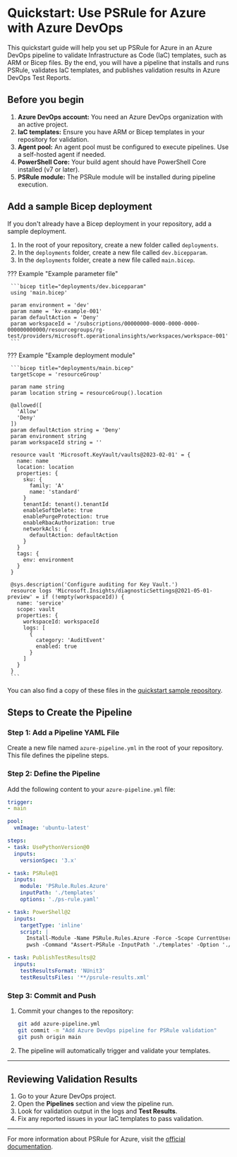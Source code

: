 # Quickstart: Use PSRule for Azure with Azure DevOps

This quickstart guide will help you set up PSRule for Azure in an Azure DevOps pipeline to validate Infrastructure as Code (IaC) templates, such as ARM or Bicep files. By the end, you will have a pipeline that installs and runs PSRule, validates IaC templates, and publishes validation results in Azure DevOps Test Reports.

## Before you begin

1. **Azure DevOps account:** You need an Azure DevOps organization with an active project.
2. **IaC templates:** Ensure you have ARM or Bicep templates in your repository for validation.
3. **Agent pool:** An agent pool must be configured to execute pipelines. Use a self-hosted agent if needed.
4. **PowerShell Core:** Your build agent should have PowerShell Core installed (v7 or later).
5. **PSRule module:** The PSRule module will be installed during pipeline execution.

 ## Add a sample Bicep deployment 
  
 If you don't already have a Bicep deployment in your repository, add a sample deployment. 
  
 1. In the root of your repository, create a new folder called `deployments`. 
 2. In the `deployments` folder, create a new file called `dev.bicepparam`. 
 3. In the `deployments` folder, create a new file called `main.bicep`. 
  
 ??? Example "Example parameter file" 
  
     ```bicep title="deployments/dev.bicepparam" 
     using 'main.bicep' 
  
     param environment = 'dev' 
     param name = 'kv-example-001' 
     param defaultAction = 'Deny' 
     param workspaceId = '/subscriptions/00000000-0000-0000-0000-000000000000/resourcegroups/rg-test/providers/microsoft.operationalinsights/workspaces/workspace-001' 
     ``` 
  
 ??? Example "Example deployment module" 
  
     ```bicep title="deployments/main.bicep" 
     targetScope = 'resourceGroup' 
  
     param name string 
     param location string = resourceGroup().location 
  
     @allowed([ 
       'Allow' 
       'Deny' 
     ]) 
     param defaultAction string = 'Deny' 
     param environment string 
     param workspaceId string = '' 
  
     resource vault 'Microsoft.KeyVault/vaults@2023-02-01' = { 
       name: name 
       location: location 
       properties: { 
         sku: { 
           family: 'A' 
           name: 'standard' 
         } 
         tenantId: tenant().tenantId 
         enableSoftDelete: true 
         enablePurgeProtection: true 
         enableRbacAuthorization: true 
         networkAcls: { 
           defaultAction: defaultAction 
         } 
       } 
       tags: { 
         env: environment 
       } 
     } 
  
     @sys.description('Configure auditing for Key Vault.') 
     resource logs 'Microsoft.Insights/diagnosticSettings@2021-05-01-preview' = if (!empty(workspaceId)) { 
       name: 'service' 
       scope: vault 
       properties: { 
         workspaceId: workspaceId 
         logs: [ 
           { 
             category: 'AuditEvent' 
             enabled: true 
           } 
         ] 
       } 
     } 
     ``` 
  
 You can also find a copy of these files in the [quickstart sample repository][6]. 
  
   [6]: https://github.com/Azure/PSRule.Rules.Azure-quickstart/tree/main/deployments/contoso/landing-zones/subscription-1/rg-app-001

## Steps to Create the Pipeline

### Step 1: Add a Pipeline YAML File

Create a new file named `azure-pipeline.yml` in the root of your repository. This file defines the pipeline steps.

### Step 2: Define the Pipeline

Add the following content to your `azure-pipeline.yml` file:

```yaml
trigger:
- main

pool:
  vmImage: 'ubuntu-latest'

steps:
- task: UsePythonVersion@0
  inputs:
    versionSpec: '3.x'

- task: PSRule@1
  inputs:
    module: 'PSRule.Rules.Azure'
    inputPath: './templates'
    options: './ps-rule.yaml'

- task: PowerShell@2
  inputs:
    targetType: 'inline'
    script: |
      Install-Module -Name PSRule.Rules.Azure -Force -Scope CurrentUser
      pwsh -Command "Assert-PSRule -InputPath './templates' -Option './ps-rule.yaml'"

- task: PublishTestResults@2
  inputs:
    testResultsFormat: 'NUnit3'
    testResultsFiles: '**/psrule-results.xml'
```

### Step 3: Commit and Push

1. Commit your changes to the repository:
   ```bash
   git add azure-pipeline.yml
   git commit -m "Add Azure DevOps pipeline for PSRule validation"
   git push origin main
   ```

2. The pipeline will automatically trigger and validate your templates.

---

## Reviewing Validation Results

1. Go to your Azure DevOps project.
2. Open the **Pipelines** section and view the pipeline run.
3. Look for validation output in the logs and **Test Results**.
4. Fix any reported issues in your IaC templates to pass validation.

---

For more information about PSRule for Azure, visit the [official documentation](https://azure.github.io/PSRule.Rules.Azure/).

